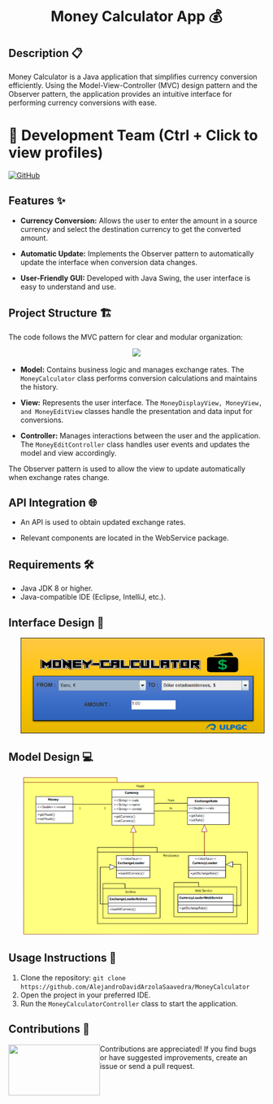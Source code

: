 <h1 align="center"><b>Money Calculator App 💰 </b></h1>

## Description 📋

Money Calculator is a Java application that simplifies currency conversion efficiently. Using the Model-View-Controller (MVC) design pattern and the Observer pattern, the application provides an intuitive interface for performing currency conversions with ease.

# 👥 Development Team (Ctrl + Click to view profiles)

[![GitHub](https://img.shields.io/badge/GitHub-Alejandro%20David%20Arzola%20Saavedra-blue?style=flat-square&logo=github)](https://github.com/AlejandroDavidArzolaSaavedra)

## Features ✨

- **Currency Conversion:** Allows the user to enter the amount in a source currency and select the destination currency to get the converted amount.

- **Automatic Update:** Implements the Observer pattern to automatically update the interface when conversion data changes.

- **User-Friendly GUI:** Developed with Java Swing, the user interface is easy to understand and use.

## Project Structure 🏗️

The code follows the MVC pattern for clear and modular organization:
<p align="center">
<img width="500px" src="https://github.com/AlejandroDavidArzolaSaavedra/MoneyCalculator/assets/90756437/16fff1ca-668f-4e3b-a089-18696532b4d0"/>
</p>

- **Model:** Contains business logic and manages exchange rates. The `MoneyCalculator` class performs conversion calculations and maintains the history.

- **View:** Represents the user interface. The `MoneyDisplayView, MoneyView, and MoneyEditView` classes handle the presentation and data input for conversions.

- **Controller:** Manages interactions between the user and the application. The `MoneyEditController` class handles user events and updates the model and view accordingly.

The Observer pattern is used to allow the view to update automatically when exchange rates change.

## API Integration 🌐

- An API is used to obtain updated exchange rates.

- Relevant components are located in the WebService package.

##

## Requirements 🛠️

- Java JDK 8 or higher.
- Java-compatible IDE (Eclipse, IntelliJ, etc.).

## Interface Design 🎨

<ul align="center">		
    <img style="width:40rem"  src="interfaz.png">
</ul>

## Model Design 💻

<ul align="center">		
    <img style="width:40rem"  src="model.PNG">
</ul>

## Usage Instructions 🚀

1. Clone the repository: `git clone https://github.com/AlejandroDavidArzolaSaavedra/MoneyCalculator`
2. Open the project in your preferred IDE.
3. Run the `MoneyCalculatorController` class to start the application.

## Contributions 🤝


<img align="left" width="180" height="100" src="https://github.com/AlejandroDavidArzolaSaavedra/Kata-Frequency-Calculator/assets/90756437/6d6a1cd1-4cef-4fef-85fa-170488ab17ba"></a>Contributions are appreciated! If you find bugs or have suggested improvements, create an issue or send a pull request.
